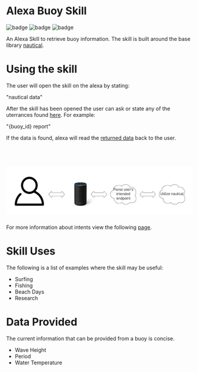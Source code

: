 # Alexa Buoy Skill

![badge](https://img.shields.io/endpoint?url=https://gist.githubusercontent.com/barbacbd/13b743bab03c7a43a72994b1512a112e/raw/AvailableBuoys.json) ![badge](https://img.shields.io/endpoint?url=https://gist.githubusercontent.com/barbacbd/09fbedcdba4bab564596abfdd22d35e2/raw/AvailableCities.json)
![badge](https://img.shields.io/endpoint?url=https://gist.githubusercontent.com/barbacbd/7e85f87f1f599809fd45d9ef75e9ef42/raw/DynamicBuoyBadgeData.json) 

An Alexa Skill to retrieve buoy information. The skill is built around the base library [nautical](https://github.com/barbacbd/nautical). 

# Using the skill

The user will open the skill on the alexa by stating:

"nautical data"
<br>

After the skill has been opened the user can ask or state any of the uterrances found [here](./Intents.md). For example:

"{buoy_id} report" 
<br>

If the data is found, alexa will read the [returned data](#data-provided) back to the user.

<br>
<h1 align="center">
  <a>
    <img src="https://github.com/barbacbd/alexa-buoys/blob/53009b2a9cd8e0f6b0b635ed465452e6d90aadad/.images/model.jpeg" width="512" height="128" >
  </a>
</h1>

For more information about intents view the following [page](./Intents.md).

# Skill Uses

The following is a list of examples where the skill may be useful:

- Surfing
- Fishing
- Beach Days
- Research

# Data Provided

The current information that can be provided from a buoy is concise.

- Wave Height
- Period
- Water Temperature